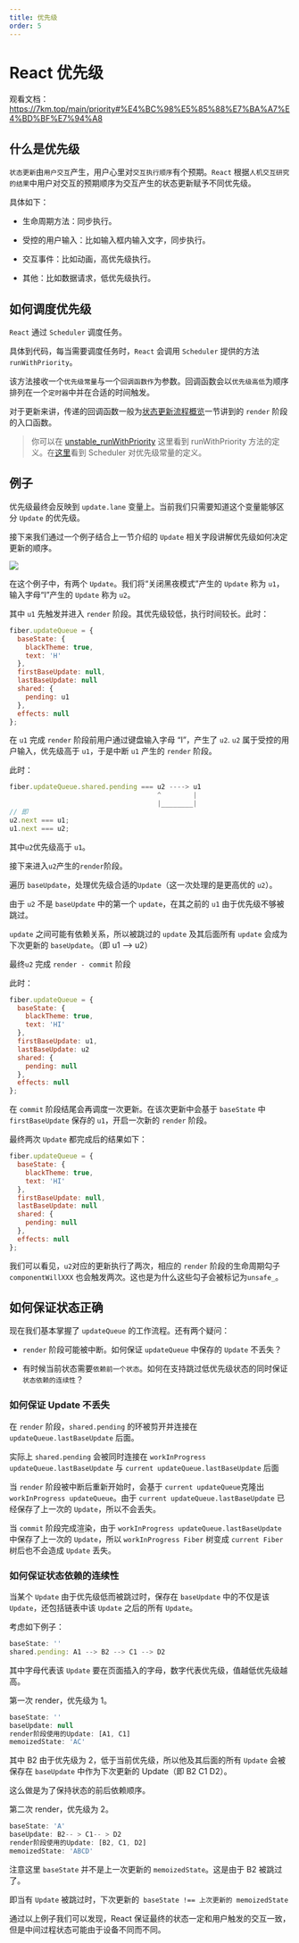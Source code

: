 ```yaml
---
title: 优先级
order: 5
---
```


# React 优先级

观看文档： https://7km.top/main/priority#%E4%BC%98%E5%85%88%E7%BA%A7%E4%BD%BF%E7%94%A8

## 什么是优先级

`状态更新`由`用户交互`产生，用户心里对`交互执行顺序`有个预期。`React` 根据`人机交互研究的结果`中用户对交互的预期顺序为交互产生的状态更新赋予不同优先级。

具体如下：

- 生命周期方法：同步执行。

- 受控的用户输入：比如输入框内输入文字，同步执行。

- 交互事件：比如动画，高优先级执行。

- 其他：比如数据请求，低优先级执行。

## 如何调度优先级

`React` 通过 `Scheduler` 调度任务。

具体到代码，每当需要调度任务时，`React` 会调用 `Scheduler` 提供的方法 `runWithPriority`。

该方法接收一个`优先级常量`与一个`回调函数作`为参数。回调函数会以`优先级高低`为顺序排列在一个`定时器`中并在合适的时间触发。

对于更新来讲，传递的回调函数一般为[状态更新流程概览](./update.md#流程概览)一节讲到的 `render` 阶段的入口函数。

> 你可以在 [unstable_runWithPriority](https://github.com/facebook/react/blob/970fa122d8188bafa600e9b5214833487fbf1092/packages/scheduler/src/Scheduler.js#L217) 这里看到 runWithPriority 方法的定义。在[这里](https://github.com/facebook/react/blob/970fa122d8188bafa600e9b5214833487fbf1092/packages/scheduler/src/SchedulerPriorities.js)看到 Scheduler 对优先级常量的定义。

## 例子

优先级最终会反映到 `update.lane` 变量上。当前我们只需要知道这个变量能够区分 `Update` 的优先级。

接下来我们通过一个例子结合上一节介绍的 `Update` 相关字段讲解优先级如何决定更新的顺序。

![](../assets/scheduler_example.webp)

在这个例子中，有两个 `Update`。我们将“关闭黑夜模式”产生的 `Update` 称为 `u1`，输入字母“I”产生的 `Update` 称为 `u2`。

其中 `u1` 先触发并进入 `render` 阶段。其优先级较低，执行时间较长。此时：

```js
fiber.updateQueue = {
  baseState: {
    blackTheme: true,
    text: 'H'
  },
  firstBaseUpdate: null,
  lastBaseUpdate: null
  shared: {
    pending: u1
  },
  effects: null
};
```

在 `u1` 完成 `render` 阶段前用户通过键盘输入字母 “I”，产生了 `u2`. `u2` 属于受控的用户输入，优先级高于 `u1`，于是中断 `u1` 产生的 `render` 阶段。

此时：

```js
fiber.updateQueue.shared.pending === u2 ----> u1
                                     ^        |
                                     |________|
// 即
u2.next === u1;
u1.next === u2;
```

其中`u2`优先级高于 `u1`。

接下来进入`u2`产生的`render`阶段。

遍历 `baseUpdate`，处理优先级合适的`Update`（这一次处理的是更高优的 `u2`）。

由于 `u2` 不是 `baseUpdate` 中的第一个 `update`，在其之前的 `u1` 由于优先级不够被跳过。

`update` 之间可能有依赖关系，所以被跳过的 `update` 及其后面所有 `update` 会成为下次更新的 `baseUpdate`。（即 u1 --> u2）

最终`u2` 完成 `render - commit` 阶段

此时：

```js
fiber.updateQueue = {
  baseState: {
    blackTheme: true,
    text: 'HI'
  },
  firstBaseUpdate: u1,
  lastBaseUpdate: u2
  shared: {
    pending: null
  },
  effects: null
};
```

在 `commit` 阶段结尾会再调度一次更新。在该次更新中会基于 `baseState` 中 `firstBaseUpdate` 保存的 `u1`，开启一次新的 `render` 阶段。

最终两次 `Update` 都完成后的结果如下：

```js
fiber.updateQueue = {
  baseState: {
    blackTheme: true,
    text: 'HI'
  },
  firstBaseUpdate: null,
  lastBaseUpdate: null
  shared: {
    pending: null
  },
  effects: null
};
```

我们可以看见，`u2`对应的更新执行了两次，相应的 `render` 阶段的生命周期勾子 `componentWillXXX` 也会触发两次。这也是为什么这些勾子会被标记为`unsafe_`。

## 如何保证状态正确

现在我们基本掌握了 `updateQueue` 的工作流程。还有两个疑问：

- `render` 阶段可能被中断。如何保证 `updateQueue` 中保存的 `Update` 不丢失？

- 有时候当前状态需要`依赖前一个状态`。如何在支持跳过低优先级状态的同时保证`状态依赖的连续性`？

### 如何保证 Update 不丢失

在 `render` 阶段，`shared.pending` 的环被剪开并连接在 `updateQueue.lastBaseUpdate` 后面。

实际上 `shared.pending` 会被同时连接在 `workInProgress updateQueue.lastBaseUpdate` 与 `current updateQueue.lastBaseUpdate` 后面

当 `render` 阶段被中断后重新开始时，会基于 `current updateQueue`克隆出` workInProgress updateQueue`。由于 `current updateQueue.lastBaseUpdate` 已经保存了上一次的 `Update`，所以不会丢失。

当 `commit` 阶段完成渲染，由于 `workInProgress updateQueue.lastBaseUpdate` 中保存了上一次的 `Update`，所以 `workInProgress Fiber` 树变成 `current Fiber` 树后也不会造成 `Update` 丢失。

### 如何保证状态依赖的连续性

当某个 `Update` 由于优先级低而被跳过时，保存在 `baseUpdate` 中的不仅是该 `Update`，还包括链表中该 `Update` 之后的所有 `Update`。

考虑如下例子：

```js
baseState: ''
shared.pending: A1 --> B2 --> C1 --> D2
```

其中字母代表该 `Update` 要在页面插入的字母，数字代表优先级，值越低优先级越高。

第一次 render，优先级为 1。

```js
baseState: ''
baseUpdate: null
render阶段使用的Update: [A1, C1]
memoizedState: 'AC'
```

其中 B2 由于优先级为 2，低于当前优先级，所以他及其后面的所有 `Update` 会被保存在 `baseUpdate` 中作为下次更新的 Update（即 B2 C1 D2）。

这么做是为了保持状态的前后依赖顺序。

第二次 render，优先级为 2。

```js
baseState: 'A'
baseUpdate: B2-- > C1-- > D2
render阶段使用的Update: [B2, C1, D2]
memoizedState: 'ABCD'
```

注意这里 `baseState` 并不是上一次更新的 `memoizedState`。这是由于 B2 被跳过了。

即当有 `Update` 被跳过时，下次更新的` baseState !== 上次更新的 memoizedState`

通过以上例子我们可以发现，React 保证最终的状态一定和用户触发的交互一致，但是中间过程状态可能由于设备不同而不同。
